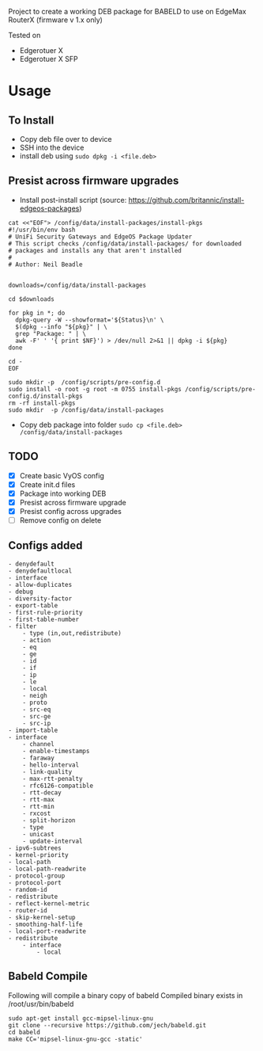 Project to create a working DEB package for BABELD to use on EdgeMax RouterX  (firmware v 1.x only)

Tested on
- Edgerotuer X 
- Edgerotuer X SFP

# Usage

## To Install

- Copy deb file over to device
- SSH into the device
- install deb using `sudo dpkg -i <file.deb>`

## Presist across firmware upgrades

- Install post-install script (source: https://github.com/britannic/install-edgeos-packages)

```
cat <<"EOF"> /config/data/install-packages/install-pkgs
#!/usr/bin/env bash
# UniFi Security Gateways and EdgeOS Package Updater
# This script checks /config/data/install-packages/ for downloaded
# packages and installs any that aren't installed
#
# Author: Neil Beadle


downloads=/config/data/install-packages

cd $downloads

for pkg in *; do
  dpkg-query -W --showformat='${Status}\n' \
  $(dpkg --info "${pkg}" | \
  grep "Package: " | \
  awk -F' ' '{ print $NF}') > /dev/null 2>&1 || dpkg -i ${pkg}
done

cd -
EOF

sudo mkdir -p  /config/scripts/pre-config.d
sudo install -o root -g root -m 0755 install-pkgs /config/scripts/pre-config.d/install-pkgs
rm -rf install-pkgs
sudo mkdir  -p /config/data/install-packages
```

- Copy deb package into folder
`sudo cp <file.deb> /config/data/install-packages`

## TODO

- [x] Create basic VyOS config 
- [x] Create init.d files
- [x] Package into working DEB
- [x] Presist across firmware upgrade
- [x] Presist config across upgrades
- [ ] Remove config on delete

## Configs added
    - denydefault
    - denydefaultlocal
    - interface
    - allow-duplicates
    - debug
    - diversity-factor
    - export-table
    - first-rule-priority
    - first-table-number
    - filter
        - type (in,out,redistribute)
        - action
        - eq
        - ge
        - id
        - if
        - ip
        - le
        - local
        - neigh
        - proto
        - src-eq
        - src-ge
        - src-ip
    - import-table
    - interface
        - channel
        - enable-timestamps
        - faraway
        - hello-interval
        - link-quality
        - max-rtt-penalty
        - rfc6126-compatible
        - rtt-decay
        - rtt-max
        - rtt-min
        - rxcost
        - split-horizon
        - type
        - unicast
        - update-interval
    - ipv6-subtrees
    - kernel-priority
    - local-path
    - local-path-readwrite
    - protocol-group
    - protocol-port
    - random-id
    - redistribute
    - reflect-kernel-metric
    - router-id
    - skip-kernel-setup
    - smoothing-half-life
    - local-port-readwrite
    - redistribute
        - interface
            - local
            
## Babeld Compile

Following will compile a binary copy of babeld 
Compiled binary exists in /root/usr/bin/babeld

```
sudo apt-get install gcc-mipsel-linux-gnu
git clone --recursive https://github.com/jech/babeld.git
cd babeld
make CC='mipsel-linux-gnu-gcc -static'
```

